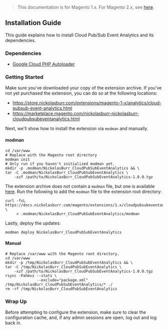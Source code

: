 <blockquote class="important">This documentation is for Magento 1.x. For Magento 2.x, see <a href="https://docs.nickolasburr.com/magento/extensions/2.x/cloudpubsubeventanalytics/latest/">here</a>.</blockquote>

## Installation Guide

This guide explains how to install Cloud Pub/Sub Event Analytics and its dependencies.

### Dependencies

+ [Google Cloud PHP Autoloader](https://github.com/nickolasburr/GoogleCloudPHPAutoloader.git)

### Getting Started

Make sure you've downloaded your copy of the extension archive. If you've not yet purchased the extension, you can do so at the following locations:

+ <a href="https://store.nickolasburr.com/extensions/magento-1-x/analytics/cloud-pubsub-event-analytics.html" target="_blank">https://store.nickolasburr.com/extensions/magento-1-x/analytics/cloud-pubsub-event-analytics.html</a>
+ <a href="https://marketplace.magento.com/nickolasburr-nickolasburr-cloudpubsubeventanalytics.html" target="_blank">https://marketplace.magento.com/nickolasburr-nickolasburr-cloudpubsubeventanalytics.html</a>

Next, we'll show how to install the extension via `modman` and manually.

#### modman

```
cd /var/www                                                           # Replace with the Magento root directory
modman init                                                           # Only run if you haven't initialized modman yet.
mkdir -p .modman/NickolasBurr_CloudPubSubEventAnalytics && \
tar -C .modman/NickolasBurr_CloudPubSubEventAnalytics \
    -xzf /path/to/NickolasBurr_CloudPubSubEventAnalytics-1.0.0.tgz
```

The extension archive does not contain a `modman` file, but one is available [here](https://docs.nickolasburr.com/magento/extensions/1.x/cloudpubsubeventanalytics/latest/examples/modman).
Run the following to add the `modman` file to the extension root directory:

```
curl -fsL https://docs.nickolasburr.com/magento/extensions/1.x/cloudpubsubeventanalytics/latest/examples/modman \
     > .modman/NickolasBurr_CloudPubSubEventAnalytics/modman
```

Lastly, deploy the updates:

```
modman deploy NickolasBurr_CloudPubSubEventAnalytics
```

#### Manual

```
# Replace /var/www with the Magento root directory.
cd /var/www
mkdir -p /tmp/NickolasBurr_CloudPubSubEventAnalytics && \
tar -C /tmp/NickolasBurr_CloudPubSubEventAnalytics \
    -xzf /path/to/NickolasBurr_CloudPubSubEventAnalytics-1.0.0.tgz
rsync -Pahmvz --stats \
              --exclude="package.xml" /tmp/NickolasBurr_CloudPubSubEventAnalytics/* ./
rm -rf /tmp/NickolasBurr_CloudPubSubEventAnalytics
```

### Wrap Up

Before attempting to configure the extension, make sure to clear the configuration cache, and, if any admin sessions are open, log out and log back in.
